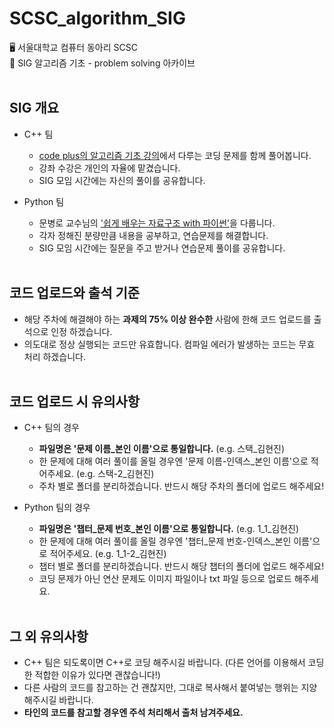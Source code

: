 # SCSC_algorithm_SIG

🖥️ 서울대학교 컴퓨터 동아리 SCSC<br>
📕 SIG 알고리즘 기초 - problem solving 아카이브<br><br>



## SIG 개요

* C++ 팀
  * [code plus의 알고리즘 기초 강의](https://code.plus/course/41, "codeplus link")에서 다루는 코딩 문제를 함께 풀어봅니다.
  * 강좌 수강은 개인의 자율에 맡겼습니다.
  * SIG 모임 시간에는 자신의 풀이를 공유합니다.

* Python 팀
  * 문병로 교수님의 ['쉽게 배우는 자료구조 with 파이썬'](https://www.kyobobook.co.kr/product/detailViewKor.laf?ejkGb=KOR&mallGb=KOR&barcode=9791156645757)을 다룹니다.
  * 각자 정해진 분량만큼 내용을 공부하고, 연습문제를 해결합니다.
  * SIG 모임 시간에는 질문을 주고 받거나 연습문제 풀이를 공유합니다.
<br><br>

## 코드 업로드와 출석 기준

* 해당 주차에 해결해야 하는 **과제의 75% 이상 완수한** 사람에 한해 코드 업로드를 출석으로 인정 하겠습니다.
* 의도대로 정상 실행되는 코드만 유효합니다. 컴파일 에러가 발생하는 코드는 무효 처리 하겠습니다.
<br><br>

## 코드 업로드 시 유의사항

* C++ 팀의 경우
  * **파일명은 '문제 이름_본인 이름'으로 통일합니다.** (e.g. 스택_김현진)
  * 한 문제에 대해 여러 풀이를 올릴 경우엔 '문제 이름-인덱스_본인 이름'으로 적어주세요. (e.g. 스택-2_김현진)
  * 주차 별로 폴더를 분리하겠습니다. 반드시 해당 주차의 폴더에 업로드 해주세요!


* Python 팀의 경우
  * **파일명은 '챕터_문제 번호_본인 이름'으로 통일합니다.** (e.g. 1_1_김현진)
  * 한 문제에 대해 여러 풀이를 올릴 경우엔 '챕터_문제 번호-인덱스_본인 이름'으로 적어주세요. (e.g. 1_1-2_김현진)
  * 챕터 별로 폴더를 분리하겠습니다. 반드시 해당 챕터의 폴더에 업로드 해주세요!
  * 코딩 문제가 아닌 연산 문제도 이미지 파일이나 txt 파일 등으로 업로드 해주세요.
<br><br>

## 그 외 유의사항

* C++ 팀은 되도록이면 C++로 코딩 해주시길 바랍니다. (다른 언어를 이용해서 코딩한 적합한 이유가 있다면 괜찮습니다!)
* 다른 사람의 코드를 참고하는 건 괜찮지만, 그대로 복사해서 붙여넣는 행위는 지양해주시길 바랍니다.
* **타인의 코드를 참고할 경우엔 주석 처리해서 출처 남겨주세요.**
